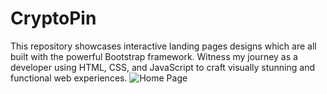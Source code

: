 # CryptoPin
This repository showcases interactive landing pages designs which are all built with the powerful Bootstrap framework. Witness my journey as a developer using HTML, CSS, and JavaScript to craft visually stunning and functional web experiences. 
![Home Page](https://github.com/user-attachments/assets/7b3aac06-b4a7-4325-bbc1-fee7c0ea2aa3)
